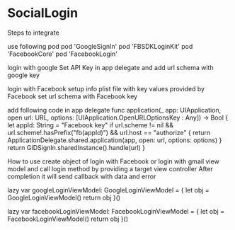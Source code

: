 # SocialLogin

Steps to integrate

use following pod
pod 'GoogleSignIn'
pod 'FBSDKLoginKit'
pod 'FacebookCore'
pod 'FacebookLogin'

login with google 
Set API Key in app delegate
and add url schema with google key


login with Facebook
setup info plist file with key values provided by Facebook
set url schema with Facebook key

add following code in app delegate 
func application(_ app: UIApplication, open url: URL, options: [UIApplication.OpenURLOptionsKey : Any]) -> Bool {
let appId: String = "Facebook key"
if url.scheme != nil && url.scheme!.hasPrefix("fb\(appId)") && url.host == "authorize" {
return ApplicationDelegate.shared.application(app, open: url, options: options)
}
return GIDSignIn.sharedInstance().handle(url)
}


How to use
create object of login with Facebook or login with gmail view model and call login method by providing a target view controller 
After completion it will send callback with data and error


lazy var googleLoginViewModel: GoogleLoginViewModel = {
let obj = GoogleLoginViewModel()
return obj
}()

lazy var facebookLoginViewModel: FacebookLoginViewModel = {
let obj = FacebookLoginViewModel()
return obj
}()

